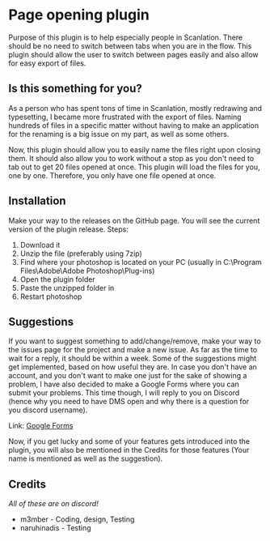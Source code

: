 # Page opening plugin

Purpose of this plugin is to help especially people in Scanlation. There should be no need to switch between tabs when
you are in the flow. This plugin should allow the user to switch between pages easily and also allow for easy export of
files.

## Is this something for you?

As a person who has spent tons of time in Scanlation, mostly redrawing and typesetting, I became more frustrated with
the export of files. Naming hundreds of files in a specific matter without having to make an application for the
renaming is a big issue on my part, as well as some others.

Now, this plugin should allow you to easily name the files right upon closing them. It should also allow you to work
without a stop as you don't need to tab out to get 20 files opened at once. This plugin will load the files for you, one
by one. Therefore, you only have one file opened at once.

## Installation

Make your way to the releases on the GitHub page. You will see the current version of the plugin release. Steps:

1. Download it
2. Unzip the file (preferably using 7zip)
3. Find where your photoshop is located on your PC (usually in C:\Program Files\Adobe\Adobe Photoshop\Plug-ins)
4. Open the plugin folder
5. Paste the unzipped folder in
6. Restart photoshop

## Suggestions

If you want to suggest something to add/change/remove, make your way to the issues page for the project and make a new
issue. As far as the time to wait for a reply, it should be within a week. Some of the suggestions might get
implemented, based on how useful they are. In case you don't have an account, and you don't want to make one just for the
sake of showing a problem, I have also decided to make a Google Forms where you can submit your problems. This time
though, I will reply to you on Discord (hence why you need to have DMS open and why there is a question for you discord
username).

Link: [Google Forms](https://forms.gle/vFsgWuz1tSaNtiuK6)

Now, if you get lucky and some of your features gets introduced into the plugin, you will also be mentioned in the
Credits for those features (Your name is mentioned as well as the suggestion).

## Credits

*All of these are on discord!*

- m3mber - Coding, design, Testing
- naruhinadis - Testing

